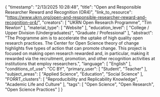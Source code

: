 {
    "timestamp": "2/13/2025 10:28:48",
    "title": "Open and Responsible Researcher Reward and Recognition (OR4)",
    "link_to_resource": "https://www.ukrn.org/open-and-responsible-researcher-reward-and-recognition-or4/",
    "creators": [
        "UKRN Open Research Programme",
        "Tim Newton"
    ],
    "material_type": [
        "Website"
    ],
    "education_level": [
        "College / Upper Division (Undergraduates)",
        "Graduate / Professional"
    ],
    "abstract": "The Programme aim is to accelerate the uptake of high quality open research practices. The Center for Open Science theory of change highlights five types of action that can promote change. This project is focused on making open research rewarded and, in particular, making it rewarded via the recruitment, promotion,  and other recognition activities at institutions that employ researchers.",
    "language": [
        "English"
    ],
    "conditions_of_use": "CC BY",
    "primary_user": [
        "Student",
        "Teacher"
    ],
    "subject_areas": [
        "Applied Science",
        "Education",
        "Social Science"
    ],
    "FORRT_clusters": [
        "Reproducibility and Replicability Knowledge",
        "Academic Life and Culture"
    ],
    "tags": [
        "Open Science",
        "Open Research",
        "Open Science Practices"
    ]
}